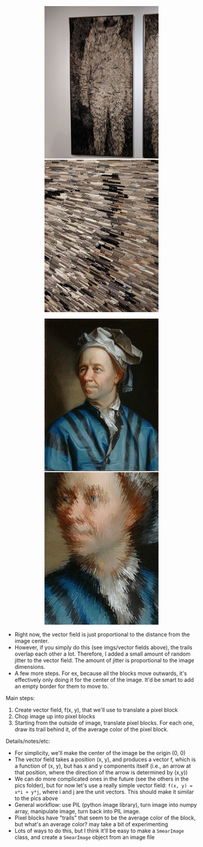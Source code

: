 
<p align="center">
  <img width="300" height="400" src="dawn_dedeaux_pics/IMG_20190616_130329.jpg">
  <img width="300" height="400" src="dawn_dedeaux_pics/IMG_20190616_130356.jpg">
</p>


<p align="center">
  <img width="300" height="400" src="euler.jpg">
  <img width="300" height="400" src="example_imgs/euler_smeared_300blocks.jpg">
</p>


- Right now, the vector field is just proportional to the distance from the image center.
- However, if you simply do this (see imgs/vector fields above), the trails overlap each other a lot. Therefore, I added a small amount of random jitter to the vector field. The amount of jitter is proportional to the image dimensions.
- A few more steps. For ex, because all the blocks move outwards, it's effectively only doing it for the center of the image. It'd be smart to add an empty border for them to move to.


Main steps:

1. Create vector field, f(x, y), that we'll use to translate a pixel block
2. Chop image up into pixel blocks
3. Starting from the outside of image, translate pixel blocks. For each one, draw its trail behind it, of the average color of the pixel block.


Details/notes/etc:

- For simplicity, we'll make the center of the image be the origin (0, 0)
- The vector field takes a position (x, y), and produces a vector f, which is a function of (x, y), but has x and y components itself (i.e., an arrow at that position, where the direction of the arrow is determined by (x,y))
- We can do more complicated ones in the future (see the others in the pics folder), but for now let's use a really simple vector field: `f(x, y) = x*i + y*j`, where i and j are the unit vectors. This should make it similar to the pics above
- General workflow: use PIL (python image library), turn image into numpy array, manipulate image, turn back into PIL image.
- Pixel blocks have "trails" that seem to be the average color of the block, but what's an average color? may take a bit of experimenting
- Lots of ways to do this, but I think it'll be easy to make a `SmearImage` class, and create a `SmearImage` object from an image file
